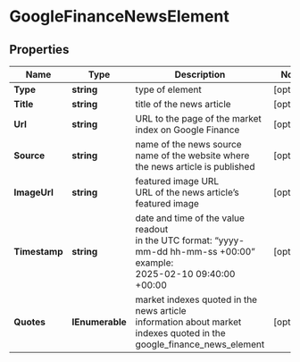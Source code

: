 # GoogleFinanceNewsElement


## Properties

| Name | Type | Description | Notes |
|------------ | ------------- | ------------- | -------------|
**Type** | **string** | type of element |[optional]|
**Title** | **string** | title of the news article |[optional]|
**Url** | **string** | URL to the page of the market index on Google Finance |[optional]|
**Source** | **string** | name of the news source<br>name of the website where the news article is published |[optional]|
**ImageUrl** | **string** | featured image URL<br>URL of the news article’s featured image |[optional]|
**Timestamp** | **string** | date and time of the value readout<br>in the UTC format: “yyyy-mm-dd hh-mm-ss +00:00”<br>example:<br>2025-02-10 09:40:00 +00:00 |[optional]|
**Quotes** | **IEnumerable<BaseSerpApiGoogleFinanceElementItem>** | market indexes quoted in the news article<br>information about market indexes quoted in the google_finance_news_element |[optional]|